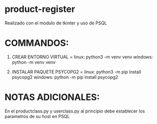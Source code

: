 # product-register
Realizado con el modulo de tkinter y uso de PSQL

# COMMANDOS:
1. CREAR ENTORNO VIRTUAL = linux: python3 -m venv venv
                      windows: python -m venv venv

2. INSTALAR PAQUETE PSYCOPG2 = linux: python3 -m pip install psycopg2
                          windows: python -m pip install psycopg2

# NOTAS ADICIONALES:
En el productclass.py y userclass.py al principio debe establecer los parametros de su host en PSQL
